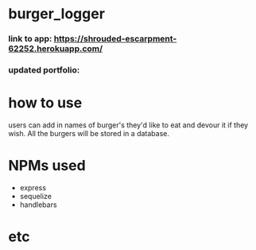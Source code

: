 # burger_logger

### link to app: https://shrouded-escarpment-62252.herokuapp.com/

### updated portfolio: 

# how to use

users can add in names of burger's they'd like to eat and devour it if they wish. All the burgers will be stored in a database.

# NPMs used

- express
- sequelize 
- handlebars

# etc
